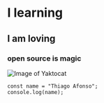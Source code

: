 # I learning
## I am loving
### open source is magic
![Image of Yaktocat](https://octodex.github.com/images/yaktocat.png)
```
const name = "Thiago Afonso";
console.log(name);
```
